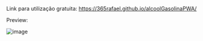 Link para utilização gratuita:
https://365rafael.github.io/alcoolGasolinaPWA/

Preview:

![image](https://github.com/user-attachments/assets/81faf608-3f88-452f-8c19-2e8cecc2af11)
